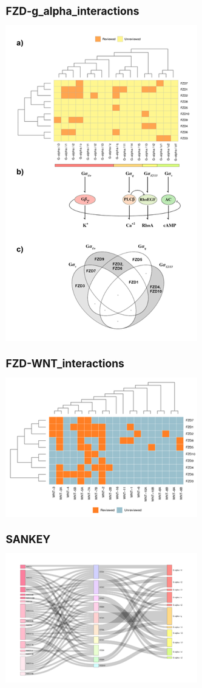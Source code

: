 FZD-g_alpha_interactions
========================
![](FZD-g_alpha_interactions/fzd-galpha_interactions.png)

FZD-WNT_interactions
====================
![](FZD-WNT_interactions/FZD-WNT_interactions.png)

SANKEY
======
![](sankey/sankey.png)
